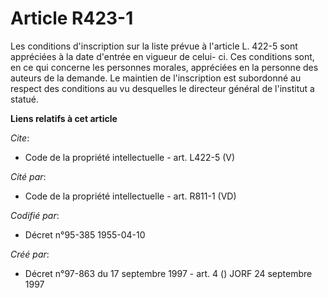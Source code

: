 # Article R423-1

Les conditions d'inscription sur la liste prévue à l'article L. 422-5 sont appréciées à la date d'entrée en vigueur de celui-
ci. Ces conditions sont, en ce qui concerne les personnes morales, appréciées en la personne des auteurs de la demande. Le
maintien de l'inscription est subordonné au respect des conditions au vu desquelles le directeur général de l'institut a
statué.

**Liens relatifs à cet article**

_Cite_:

  - Code de la propriété intellectuelle - art. L422-5 (V)

_Cité par_:

  - Code de la propriété intellectuelle - art. R811-1 (VD)

_Codifié par_:

  - Décret n°95-385 1955-04-10

_Créé par_:

  - Décret n°97-863 du 17 septembre 1997 - art. 4 () JORF 24 septembre 1997
